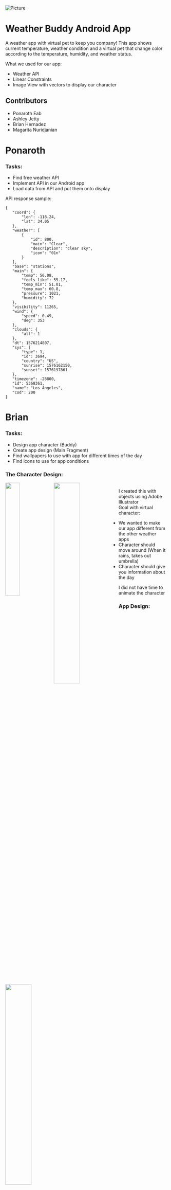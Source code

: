 ![Picture](https://github.com/bhern154/bhern154.github.io/blob/master/banner.jpg)

# Weather Buddy Android App

A weather app with virtual pet to keep you company!
This app shows current temperature, weather condition and a virtual pet that change color according to the temperature, humidity, and weather status. 

What we used for our app:
* Weather API
* Linear Constraints
* Image View with vectors to display our character

## Contributors

* Ponaroth Eab
* Ashley Jetty
* Brian Hernadez
* Magarita Nuridjanian



# Ponaroth

### Tasks:
 * Find free weather API
 * Implement API in our Android app
 * Load data from API and put them onto display
 
 API response sample:
 ```
 {
    "coord": {
        "lon": -118.24,
        "lat": 34.05
    },
    "weather": [
        {
            "id": 800,
            "main": "Clear",
            "description": "clear sky",
            "icon": "01n"
        }
    ],
    "base": "stations",
    "main": {
        "temp": 56.08,
        "feels_like": 55.17,
        "temp_min": 51.01,
        "temp_max": 60.8,
        "pressure": 1021,
        "humidity": 72
    },
    "visibility": 11265,
    "wind": {
        "speed": 0.49,
        "deg": 353
    },
    "clouds": {
        "all": 1
    },
    "dt": 1576214807,
    "sys": {
        "type": 1,
        "id": 3694,
        "country": "US",
        "sunrise": 1576162150,
        "sunset": 1576197861
    },
    "timezone": -28800,
    "id": 5368361,
    "name": "Los Angeles",
    "cod": 200
}
 ```

# Brian

### Tasks:
* Design app character (Buddy)
* Create app design (Main Fragment)
* Find wallpapers to use with app for different times of the day
* Find icons to use for app conditions

### The Character Design:
<div>
<img src="https://github.com/bhern154/bhern154.github.io/blob/master/bear_logo.png" width="30%" style="float: left">
<img src="https://github.com/bhern154/bhern154.github.io/blob/master/buddy_logo_umbrella.png" width="40%" style="float: left">
</div>

<br>
I created this with objects using Adobe Illustrator
<br>
Goal with virtual character: 

* We wanted to make our app different from the other weather apps
* Character should move around (When it rains, takes out umbrella)
* Character should give you information about the day

I did not have time to animate the character

### App Design:

<img src="https://github.com/bhern154/bhern154.github.io/blob/master/app_design.png" width="40%">
<br/>
Information displayed from API:

* Current weather (Degrees in fahrenheit)
* Min/max weather in the day
* Current weather conditions (Sunny, rainy, windy)

It has a textClock to display the clock in real time.



### The Wallpapers for Day-Times:

<img src="https://github.com/bhern154/bhern154.github.io/blob/master/8_bit_day.png" width="80%">
<br>
These 8 images change depending on the time of the day. 
<br>

### Icons:
<img src="https://github.com/bhern154/bhern154.github.io/blob/master/weather_icons.png" width="80%">
<br>
The weather icons should change depending on the weather condition returned by the API. 
<br>

# Ashley

### Tasks:
 * Vectorize the character to display on app
 * Have the character adapt to the weather (Changes color and state)
 * Have the wallpaper adapt to the time of day 
 * Have the icons adapt to weather conditions
 
 <img src="https://raw.githubusercontent.com/ajetty/Images/master/BearAnimate.gif">
 
 ### Custom ImageView:
 
<img src="https://raw.githubusercontent.com/ajetty/Images/master/BearLayers.gif"><p>A drawable layer containing the vector xml files of Buddy's images that make up the whole was created in custom ImageView and the widget itself was given this drawable layer as it's foreground drawable source.</p>

<p>Because custom ImageView is extended from ImageView, it can be used in a layout file. It is a widget.</p>
<p>Custom ImageView also has an instance of an array map and methods to call on this array map when an observed variable from ViewModel is changed.</p>

* Buddy's head color represents temperature.
* His body color represents a weather condition.
* His arm's body color represents the humidity.
 
 ### Array Map:
 
<p>An instance of an array map is in the custom ImageView that stores weather conditions, temperature, and humidity values that are given by the OpenWeather API. Each of these key conditions are associated with a color value. An array map was the chosen structure because of its design to be more memory efficent than hashmap for small sizes of data. Even with its slower search speed. We only modify/create the map once so memory allocation is not in consideration.</p>
 
 ### ViewModel:
 
<img src="https://github.com/ajetty/Images/blob/master/mvvm.png">
<p>ViewModel has mutable live data that stores the changing weather condition, temperature, and humidity values that are supplied and updated by the weather API. ViewModel observes these values and when any of them change value tells the custom ImageView to update the drawable layer 'Buddy' with the sent value of the changed variable from ViewModel using the array map.</p>

# Margarita

### Tasks:
 * Create settings fragment to update/change the city
 * Have the user input update the location for the API
 * Have API update the weather conditions
 
The settings can be accessed by clicking on the top settings icon located at the top left hand side of the screen.
<img src="https://raw.githubusercontent.com/MargaritaNuridj/MargaritaNuridj.github.io/master/images/icons8-settings-64.png">

The settings page is responisble for changing the location used in the app. 

<div>
<img src="https://github.com/bhern154/bhern154.github.io/blob/master/settings_one.png" width="30%" style="float: left">
<img src="https://github.com/bhern154/bhern154.github.io/blob/master/settings_two.png" width="30%" style="float: left">
<img src="https://github.com/bhern154/bhern154.github.io/blob/master/settings_three.png" width="30%" style="float: left">
</div>

If a location is valid it will change the location on the homepage. 
<br>
If the location is not valid, or blank the location will remain the same as the previous location, and error message will also display on the settings screen telling you if the location is invalid and asking you to refer to all the valid locations located at the openweather api website. 



## Getting Started

clone the project:

```
git clone 
```

### Prerequisites

```
Download Android Studio 
```
https://developer.android.com/

```
Download Java Development Kit
```
https://www.oracle.com/technetwork/java/javase/downloads/jdk8-downloads-2133151.html



### Installing

```
Install Android studio
Install JDK
```

## Running the tests

```
Run it on any Android device or emulator that has Android 7.0 or above.
```


## Built With

* [Kotlin](https://kotlinlang.org/docs/reference/) - Kotlin Programming Language
* [OpenWeatherMap.org](https://openweathermap.org/) - Free Weather API
* [Android Studio](https://developer.android.com/studio) - Android IDE
